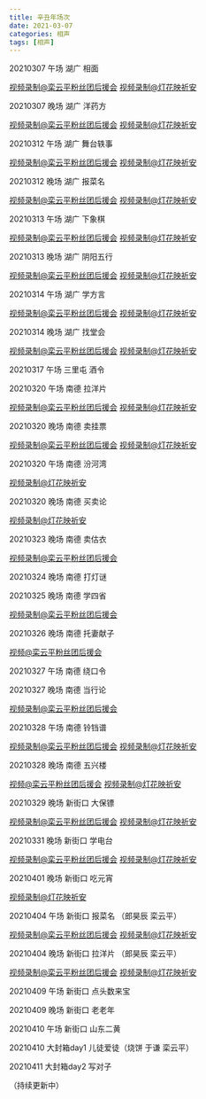 ```yaml
---
title: 辛丑年场次
date: 2021-03-07
categories: 相声
tags: [相声] 
---
```

20210307 午场 湖广 相面 

 [视频录制@栾云平粉丝团后援会](https://m.weibo.cn/status/4612163701837758?) [视频录制@灯花映祈安](https://video.weibo.com/show?fid=1034:4612155027423281) 

20210307 晚场 湖广 洋药方

[视频录制@栾云平粉丝团后援会](https://m.weibo.cn/6574451359/4612250058886265 ) [视频录制@灯花映祈安](https://m.weibo.cn/status/4612250389710300?) 

20210312 午场 湖广 舞台轶事

[视频录制@栾云平粉丝团后援会](https://m.weibo.cn/6574451359/4613977805947580) [视频录制@灯花映祈安](https://m.weibo.cn/status/4613973909180042?)

20210312 晚场 湖广 报菜名

[视频录制@栾云平粉丝团后援会](https://m.weibo.cn/6574451359/4614065961304562) [视频录制@灯花映祈安](https://m.weibo.cn/status/4614067630905284?)

20210313 午场 湖广 下象棋

[视频录制@栾云平粉丝团后援会](https://m.weibo.cn/6574451359/4614335957042121 ) [视频录制@灯花映祈安](https://m.weibo.cn/status/4614343427623389?)

20210313 晚场 湖广 阴阳五行

[视频录制@栾云平粉丝团后援会](https://m.weibo.cn/6574451359/4614427540195591) [视频录制@灯花映祈安](https://m.weibo.cn/status/4614431198420426?)

20210314 午场 湖广 学方言 

[视频录制@栾云平粉丝团后援会](https://m.weibo.cn/6574451359/4614692879994139 ) [视频录制@灯花映祈安](https://m.weibo.cn/status/4614694662570020?)

20210314 晚场 湖广 找堂会 

[视频录制@栾云平粉丝团后援会](https://m.weibo.cn/6574451359/4614943880253305) [视频录制@灯花映祈安](https://m.weibo.cn/status/4614787147767586?)

20210317 午场 三里屯 酒令



20210320 午场 南德 拉洋片

[视频录制@栾云平粉丝团后援会](https://m.weibo.cn/6574451359/4616873881109690) [视频录制@灯花映祈安](https://m.weibo.cn/detail/4616869024105086)

20210320 晚场 南德 卖挂票

[视频录制@栾云平粉丝团后援会](https://m.weibo.cn/6574451359/4616954646894080) [视频录制@灯花映祈安](https://m.weibo.cn/detail/4616956182008996)

20210320 午场 南德 汾河湾 

[视频录制@灯花映祈安](https://m.weibo.cn/detail/4617225254474039)

20210320 晚场 南德 买卖论

[视频录制@灯花映祈安](https://m.weibo.cn/1950216183/4617308120818903)

20210323 晚场 南德 卖估衣 

[视频录制@栾云平粉丝团后援会](https://m.weibo.cn/6574451359/4618030778422157 ) 

20210324 晚场 南德 打灯谜 



20210325 晚场 南德 学四省

[视频录制@栾云平粉丝团后援会](https://m.weibo.cn/6574451359/4618754040269123 ) 

20210326 晚场 南德 托妻献子

[视频@栾云平粉丝团后援会](https://m.weibo.cn/detail/4619121650833776)

20210327 午场 南德 绕口令



20210327 晚场 南德 当行论

[视频录制@栾云平粉丝团后援会](https://m.weibo.cn/detail/4619486261676858)

20210328 午场 南德 铃铛谱

[视频录制@栾云平粉丝团后援会](https://m.weibo.cn/detail/4619763839928925) [视频录制@灯花映祈安](https://m.weibo.cn/detail/4619760232827694)

20210328 晚场 南德 五兴楼

[视频@栾云平粉丝团后援会](https://m.weibo.cn/detail/4619846140303229) [视频录制@灯花映祈安](https://m.weibo.cn/detail/4619846957924567)

20210329 晚场 新街口 大保镖

[视频录制@栾云平粉丝团后援会](https://m.weibo.cn/detail/4620578924004561) [视频录制@灯花映祈安](https://m.weibo.cn/detail/4620573152642993)

20210331 晚场 新街口 学电台

[视频录制@栾云平粉丝团后援会](https://m.weibo.cn/detail/4620958545478181) [视频录制@灯花映祈安](https://m.weibo.cn/detail/4620948567492928)

20210401 晚场 新街口 吃元宵

[视频录制@灯花映祈安](https://m.weibo.cn/detail/4621305637245862)

20210404 午场 新街口 报菜名 （郎昊辰 栾云平）

[视频录制@栾云平粉丝团后援会](https://weibo.com/6574451359/K9pev1NEy?) [视频录制@灯花映祈安](https://weibo.com/1950216183/K9pbnrF6K?)

20210404 晚场 新街口 拉洋片 （郎昊辰 栾云平）

[视频录制@栾云平粉丝团后援会](https://weibo.com/6574451359/K9p8RENkU?) [视频录制@灯花映祈安](https://weibo.com/1950216183/K9phHdMH4?type=comment)

20210409 午场 新街口 点头数来宝

20210409 晚场 新街口 老老年

20210410 午场 新街口 山东二黄

20210410 大封箱day1 儿徒爱徒（烧饼 于谦 栾云平）

20210411 大封箱day2 写对子

（持续更新中）